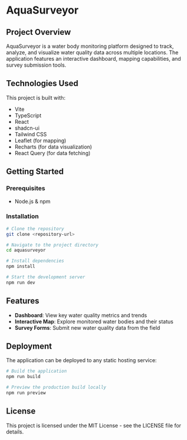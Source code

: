 
# AquaSurveyor

## Project Overview
AquaSurveyor is a water body monitoring platform designed to track, analyze, and visualize water quality data across multiple locations. The application features an interactive dashboard, mapping capabilities, and survey submission tools.

## Technologies Used

This project is built with:

- Vite
- TypeScript
- React
- shadcn-ui
- Tailwind CSS
- Leaflet (for mapping)
- Recharts (for data visualization)
- React Query (for data fetching)

## Getting Started

### Prerequisites
- Node.js & npm

### Installation

```sh
# Clone the repository
git clone <repository-url>

# Navigate to the project directory
cd aquasurveyor

# Install dependencies
npm install

# Start the development server
npm run dev
```

## Features

- **Dashboard**: View key water quality metrics and trends
- **Interactive Map**: Explore monitored water bodies and their status
- **Survey Forms**: Submit new water quality data from the field

## Deployment

The application can be deployed to any static hosting service:

```sh
# Build the application
npm run build

# Preview the production build locally
npm run preview
```

## License

This project is licensed under the MIT License - see the LICENSE file for details.
